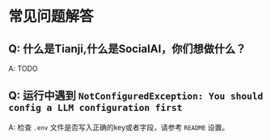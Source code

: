 # 常见问题解答

## Q: 什么是Tianji,什么是SocialAI，你们想做什么？

A: TODO

## Q: 运行中遇到 `NotConfiguredException: You should config a LLM configuration first`

A: 检查 `.env` 文件是否写入正确的key或者字段，请参考 `README` 设置。
